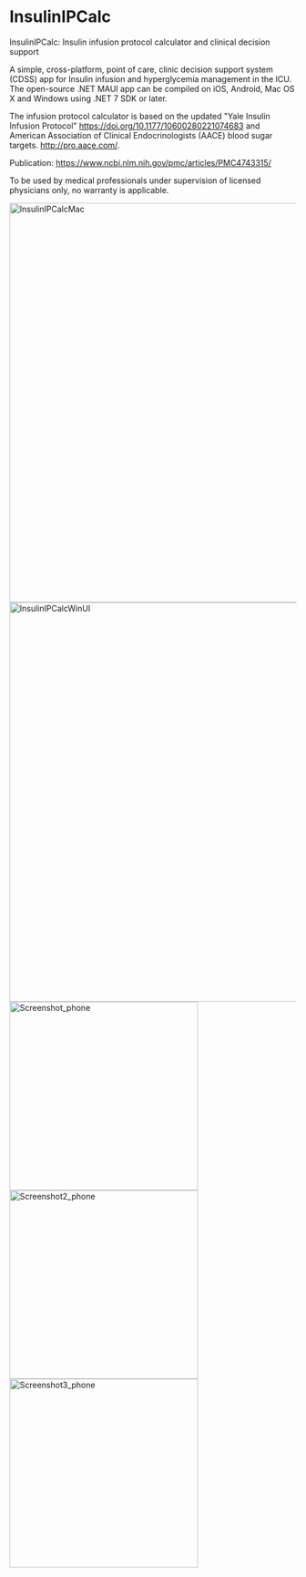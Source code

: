 # InsulinIPCalc

InsulinIPCalc: Insulin infusion protocol calculator and clinical decision support

A simple, cross-platform, point of care, clinic decision support system (CDSS) app for Insulin infusion and hyperglycemia management in the ICU. The open-source .NET MAUI app can be compiled on iOS, Android, Mac OS X and Windows using .NET 7 SDK or later.

The infusion protocol calculator is based on the updated "Yale Insulin Infusion Protocol" https://doi.org/10.1177/10600280221074683 and American Association of Clinical Endocrinologists (AACE) blood sugar targets. http://pro.aace.com/.

Publication: https://www.ncbi.nlm.nih.gov/pmc/articles/PMC4743315/

To be used by medical professionals under supervision of licensed physicians only, no warranty is applicable.

<img width="701" alt="InsulinIPCalcMac" src="https://user-images.githubusercontent.com/10882257/179175899-7c235df0-88a3-4897-ae10-7ef28a3736ca.png">
<img width="701" alt="InsulinIPCalcWinUI" src="https://user-images.githubusercontent.com/10882257/179175924-890e1ba6-543c-439d-bea0-952d019ae25c.png">
<img width="331" alt="Screenshot_phone" src="https://user-images.githubusercontent.com/10882257/221612537-10f923de-dc2d-4dc5-86a7-97a2dc172257.png">
<img width="331" alt="Screenshot2_phone" src="https://user-images.githubusercontent.com/10882257/221612700-97f68658-5259-4114-9506-3a0f3aadf788.png">
<img width="331" alt="Screenshot3_phone" src="https://user-images.githubusercontent.com/10882257/221612748-a45c3166-42e6-496c-8d51-dcd82cf9af0d.png">
